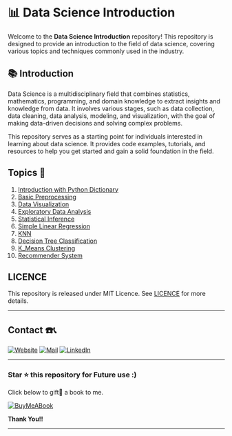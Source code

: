 # 📊 Data Science Introduction

Welcome to the **Data Science Introduction** repository! This repository is designed to provide an introduction to the field of data science, covering various topics and techniques commonly used in the industry. 

## 📚 Introduction 

Data Science is a multidisciplinary field that combines statistics, mathematics, programming, and domain knowledge to extract insights and knowledge from data. It involves various stages, such as data collection, data cleaning, data analysis, modeling, and visualization, with the goal of making data-driven decisions and solving complex problems. 

This repository serves as a starting point for individuals interested in learning about data science. It provides code examples, tutorials, and resources to help you get started and gain a solid foundation in the field. 

## Topics 📄

1) [Introduction with Python Dictionary](/01_Python_Dictionary_Datasets.ipynb)
2) [Basic Preprocessing](/02_Basic_Preprocessing.ipynb)
3) [Data Visualization](/03_Data_Visualization.ipynb)
4) [Exploratory Data Analysis](/04_Exploratory_Data_Analysis.ipynb)
5) [Statistical Inference](/05_Statistical_Inference.ipynb)
6) [Simple Linear Regression](/06_Simple_Linear_Regression.ipynb)
7) [KNN](/07_KNN.ipynb)
8) [Decision Tree Classification](/08_Decision_Tree_Classification.ipynb)
9) [K_Means Clustering](/09_K_Means_Clustering.ipynb)
10) [Recommender System](/10_Recommender_Systems.ipynb)

## LICENCE 

This repository is released under MIT Licence. See [LICENCE](/LICENCE) for more details. 

<hr/>

## Contact ☎️📞

[![Website](https://img.shields.io/badge/website-000000?style=for-the-badge&logo=About.me&logoColor=white)](https://rubangino.in/)
[![Mail](https://img.shields.io/badge/Email-D14836?style=for-the-badge&logo=gmail&logoColor=white)](mailto:info@rubangino.in)
[![LinkedIn](https://img.shields.io/badge/LinkedIn-0077B5?style=for-the-badge&logo=linkedin&logoColor=white)](https://www.linkedin.com/in/ruban-gino-singh/)

<hr/>

### Star ⭐ this repository for Future use :)

Click below to gift🎁 a book to me.

[![BuyMeABook](https://img.shields.io/badge/Buy%20Me%20a%20Book-ffdd00?style=for-the-badge&logo=buy-me-a-book&logoColor=black)
](https://bit.ly/3M5jxLd)

**Thank You!!**

<hr/>
